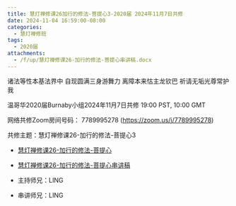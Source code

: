 ```yaml
---
title: 慧灯禅修课26加行的修法-菩提心3-2020届 2024年11月7日共修
date: 2024-11-04 16:59:00-08:00
categories:
  - 慧灯禅修班
tags:
  - 2020届
attachments:
  - /f/up/慧灯禅修课26-加行的修法-菩提心串讲稿.docx
---
```

诸法等性本基法界中 自现圆满三身游舞力
离障本来怙主龙钦巴 祈请无垢光尊常护我

温哥华2020届Burnaby小组2024年11月7日共修
19:00 PST, 10:00 GMT

网络共修Zoom房间号码： 7789995278 (<https://zoom.us/j/7789995278>)

共修主题：慧灯禅修课26-加行的修法-菩提心3


* [慧灯禅修课26-加行的修法-菩提心](https://www.fohuifayu.com/index.php/huideng-jiangtang/chanxiuke/zen-04/2834-l18080)
* [慧灯禅修课26-加行的修法-菩提心串讲稿](/f/up/慧灯禅修课26-加行的修法-菩提心串讲稿.docx)




* 主持师兄：LING
* 串讲师兄：LING
